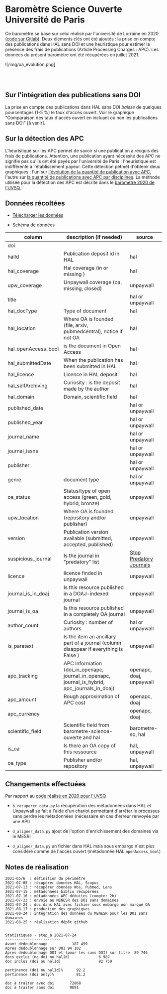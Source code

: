 # Baromètre Science Ouverte Université de Paris

Ce baromètre se base sur celui réalisé par l'université de Lorraine en 2020 ([code sur Gitlab](https://gitlab.com/Cthulhus_Queen/barometre_scienceouverte_universitedelorraine/-/tree/master)). Deux éléments clés ont été ajoutés : la prise en compte des publications dans HAL sans DOI et une heuristique pour estimer la présence des frais de publications (Article Processing Charges : APC). 
Les données du présent baromètre ont été récupérées en juillet 2021.

<!-- ([Présentation du baromètre sur le portail science ouverte de l'université u-paris.fr/science-ouverte](https://u-paris.fr/science-ouverte/barometre/)
-->

![/img/oa_evolution.png]


<br />
<br />


## Sur l'intégration des publications sans DOI

La prise en compte des publications dans HAL sans DOI _baisse_ de quelques pourcentages (1-5 %) le taux d'accès ouvert. Voir le graphique "Comparaison des taux d'accès ouvert en incluant ou non les publications sans DOI" [à venir].


## Sur la détection des APC

L'heuristique sur les APC permet de savoir si une publication a recquis des frais de publications. Attention, une publication ayant nécessité des APC ne signifie pas qu'ils ont été payés par l'université de Paris : l'heuristique est indifférente à l'établissement payeur. Cette détection petmet d'obtenir deux graphiques : l'un sur [l'évolution de la quantité de publication avec APC](./apc_evol.png), l'autre sur [la quantité de publications avec APC par disciplines](./apc_disciplines.png). La méthode utilisée pour la détection des APC est décrite dans le [baromètre 2020 de l'UVSQ ](https://github.com/ml4rrieu/barometre_science_ouverte_uvsq#pister-les-apc).


## Données récoltées

* [Télécharger les données](/data/out/step_d_complete.csv)  

* Schéma de données

| column             | description (if needed)                                                                       | source                   |
|--------------------|-----------------------------------------------------------------------------------------------|--------------------------|
| doi                |                                                                                               |                          |
| halId              | Publication deposit id in HAL                                                                 | hal                      |
| hal_coverage       | Hal coverage (in or missing )                                                                 | hal                      |
| upw_coverage       | Unpaywall coverage (oa, missing, closed)                                                      | unpaywall                |
| title              |                                                                                               | hal or unpaywall         |
| hal_docType        | Type of document                                                                              | hal                      |
| hal_location       | Where OA is founded (file, arxiv, pubmedcentral), notice if not OA                            | hal                      |
| hal_openAccess_bool| is the document in Open Access                                                                | hal                      |
| hal_submittedDate  | When the publication has been submitted in HAL                                                | hal                      |
| hal_licence        | Licence in HAL deposit                                                                        | hal                      |
| hal_selfArchiving  | Curiosity : is the deposit made by the author                                                 | hal                      |
| hal_domain         | Domain, scientific field                                                                      | hal                      |
| published_date     |                                                                                               | hal or unpaywall         |
| published_year     |                                                                                               | hal or unpaywall         |
| journal_name       |                                                                                               | hal or unpaywall         |
| journal_issns      |                                                                                               | hal or unpaywall         |
| publisher          |                                                                                               | hal or unpaywall         |
| genre              | document type                                                                                 | hal or unpaywall         |
| oa_status          | Status/type of open access (green, gold, hybrid, bronze)                                      | unpaywall                |
| upw_location       | Where OA is founded (repository and/or publisher)                                             | unpaywall                |
| version            | Publication version available (submitted, accepted, published)                                | unpaywall                |
| suspicious_journal | Is the journal in "predatory" list                                                            | [Stop Predatory Journals](https://github.com/stop-predatory-journals/stop-predatory-journals.github.io)|
| licence            | licence finded in unpaywall                                                                   | unpaywall                |
| journal_is_in_doaj | Is this resource published in a DOAJ-indexed journal                                          | unpaywall                |
| journal_is_oa      | Is this resource published in a completely OA journal                                         | unpaywall                |
| author_count       | Curiosity : number of authors                                                                 | hal or unpaywall         |
| is_paratext        | Is the item an ancillary part of a journal (column disappear if everything is False )         | unpaywall                |
| apc_tracking       | APC information (doi_in_openapc, journal_in_openapc, journal_is_hybrid, apc_journals_in_doaj) | openapc, doaj, unpaywall |
| apc_amount         | Rough approximation of APC cost                                                               | openapc, doaj            |
| apc_currency       |                                                                                               | openapc, doaj            |
| scientific_field   | Scientific field from barometre-science-ouverte and hal                                       | barometre-so, hal        |
| is_oa              | Is there an OA copy of this ressource                                                         | hal, unpaywall           |
| oa_type            | Publisher and/or repository                                                                   | hal, unpaywall           |




## Changements effectuées

Par rapport au [code réalisé en 2020 pour l'UVSQ](https://github.com/ml4rrieu/barometre_science_ouverte_uvsq)

- `b_recuperer_data.py` la récupération des métadonnées dans HAL et Unpaywall se fait à l'aide d'un chariot permettant d'arrêter le processus sans perdre les métadonnées (nécessaire en cas d'erreur renvoyée par une API)

- `d_aligner_data.py` ajout de l'option d'enrichissement des domaines via le MESRI

- `d_aligner_data.py` un fichier dans HAL mais sous embargo n'est plus considéré comme de l'accès ouvert (métadonnée HAL `openAccess_bool`)



## Notes de réalisation

```
2021-05/6  : définition du périmètre
2021-07-05 : récupérer données HAL, Scopus
2021-07-13 : récupérer données Wos, Pubmed, Lens
2021-07-15 : métadonnées biblio récupérées
2021-07-16 : métadonnées APC déduites (compter 2h)
2021-07-23 : envoie au MENESR des DOI sans domaines
2021-07-24 : doc dans HAL avec fichier sous embargo non marqué OA
2021-08-17 : production des graphiques
2021-08-24 : intégration des données du MENESR pour les DOI sans domaines
2021-08-25 : réalisation dépôt github


Statistiques - step_a 2021-07-24
-------------------------
Avant dédoublonnage           187 499
Apres dédoublonnage sur DOI	94 102
Apres dédoublonnage DOI et (pour les sans DOI) sur titre  89 746
docs exclus (no doi no halId)             6 987
doc inclus (doi ou halId)                 82 759

pertinence (doi ou halId)%		92.2
pertinence (doi only)%			81.2

doc à traiter avec doi 		 72868
doc à traiter sans doi 		 9891
```



